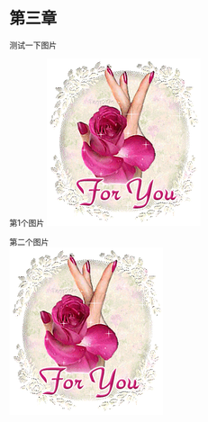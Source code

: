 # 第三章

测试一下图片

第1个图片
![1](https://raw.githubusercontent.com/zhudebin/bookdemo/master/images/foryou.gif) 

第二个图片  
![2](images/foryou.gif)
